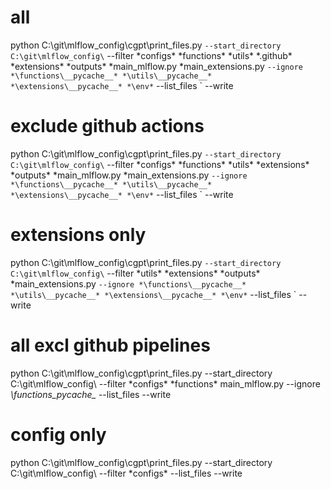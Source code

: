 # all
python C:\git\mlflow_config\cgpt\print_files.py `
--start_directory C:\git\mlflow_config\ `
--filter *configs\* *functions\* *utils\* *.github\* *extensions\* *outputs\* *main_mlflow.py *main_extensions.py `
--ignore *\functions\__pycache__* *\utils\__pycache__* *\extensions\__pycache__* *\env* `
--list_files `
--write
# exclude github actions
python C:\git\mlflow_config\cgpt\print_files.py `
--start_directory C:\git\mlflow_config\ `
--filter *configs\* *functions\* *utils\* *extensions\* *outputs\* *main_mlflow.py *main_extensions.py `
--ignore *\functions\__pycache__* *\utils\__pycache__* *\extensions\__pycache__* *\env* `
--list_files `
--write
# extensions only
python C:\git\mlflow_config\cgpt\print_files.py `
--start_directory C:\git\mlflow_config\ `
--filter *utils\* *extensions\* *outputs\* *main_extensions.py `
--ignore *\functions\__pycache__* *\utils\__pycache__* *\extensions\__pycache__* *\env* `
--list_files `
--write



# all excl github pipelines
python C:\git\mlflow_config\cgpt\print_files.py --start_directory C:\git\mlflow_config\ --filter *configs\* *functions\*  main_mlflow.py --ignore *\functions\__pycache__*  --list_files --write
# config only
python C:\git\mlflow_config\cgpt\print_files.py --start_directory C:\git\mlflow_config\ --filter *configs\* --list_files --write